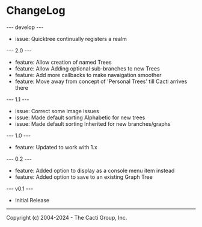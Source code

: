 # ChangeLog

--- develop ---

- issue: Quicktree continually registers a realm


--- 2.0 ---

- feature: Allow creation of named Trees
- feature: Allow Adding optional sub-branches to new Trees
- feature: Add more callbacks to make navaigation smoother
- feature: Move away from concept of 'Personal Trees' till Cacti arrives there


--- 1.1 ---

- issue: Correct some image issues
- issue: Made default sorting Alphabetic for new trees
- issue: Made default sorting Inherited for new branches/graphs


--- 1.0 ---

- feature: Updated to work with 1.x


--- 0.2 ---

- feature: Added option to display as a console menu item instead
- feature: Added option to save to an existing Graph Tree


--- v0.1 --- 

- Initial Release

-----------------------------------------------
Copyright (c) 2004-2024 - The Cacti Group, Inc.
